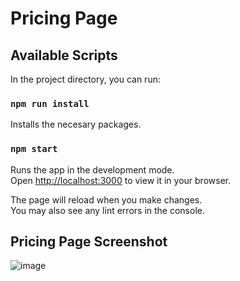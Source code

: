 # Pricing Page

## Available Scripts

In the project directory, you can run:

### `npm run install`

Installs the necesary packages.

### `npm start`

Runs the app in the development mode.\
Open [http://localhost:3000](http://localhost:3000) to view it in your browser.

The page will reload when you make changes.\
You may also see any lint errors in the console.

## Pricing Page Screenshot
![image](https://user-images.githubusercontent.com/99034743/188164067-f20545e0-abb3-4a1b-8fd6-307bddce48bc.png)
